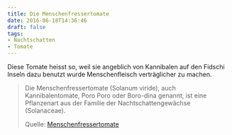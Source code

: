 ```yaml
---
title: Die Menschenfressertomate
date: 2016-06-18T14:36:46
draft: false
tags:
- Nachtschatten
- Tomate
---
```


Diese Tomate heisst so, weil sie angeblich von Kannibalen auf den Fidschi
Inseln dazu benutzt wurde Menschenfleisch verträglicher zu machen.

> Die Menschenfressertomate (Solanum viride), auch Kannibalentomate, Poro
> Poro oder Boro-dina genannt, ist eine Pflanzenart aus der Familie der
> Nachtschattengewächse (Solanaceae).
>
> Quelle: [Menschenfressertomate](https://de.wikipedia.org/wiki/Menschenfressertomate)